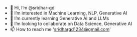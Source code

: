 - 👋 Hi, I’m @sridhar-gd
- 👀 I’m interested in Machine Learning, NLP, Generative AI
- 🌱 I’m currently learning Generative AI and LLMs
- 💞️ I’m looking to collaborate on Data Science, Generative AI
- 📫 How to reach me 'sridhargd1234@gmail.com'

<!---
sridhar-gd/sridhar-gd is a ✨ special ✨ repository because its `README.md` (this file) appears on your GitHub profile.
You can click the Preview link to take a look at your changes.
--->
